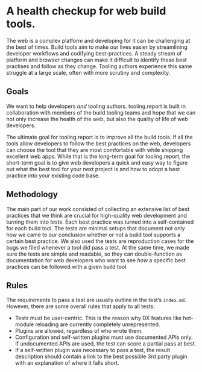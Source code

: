 # A health checkup for web build tools.

The web is a complex platform and developing for it can be challenging at the best of times. Build tools aim to make our lives easier by streamlining developer workflows and codifying best-practices. A steady stream of platform and browser changes can make it difficult to identify these best practises and follow as they change. Tooling authors experience this same struggle at a large scale, often with more scrutiny and complexity.

## Goals

We want to help developers _and_ tooling authors. tooling.report is built in collaboration with members of the build tooling teams and hope that we can not only increase the health of the web, but also the quality of life of web developers.

The ultimate goal for tooling.report is to improve all the build tools. If all the tools allow developers to follow the best practices on the web, developers can choose the tool that they are most comfortable with while shipping excellent web apps. While that is the long-term goal for tooling.report, the short-term goal is to give web developers a quick and easy way to figure out what the best tool for your next project is and how to adopt a best practice into your existing code base.

## Methodology

The main part of our work consisted of collecting an extensive list of best practices that we think are crucial for high-quality web development and turning them into _tests_. Each best practice was turned into a self-contained for each build tool. The tests are minimal setups that document not only how we came to our conclusion whether or not a build tool supports a certain best practice. We also used the tests are reproduction cases for the bugs we filed whenever a tool did pass a test. At the same time, we made sure the tests are simple and readable, so they can double-function as documentation for web developers who want to see _how_ a specific best practices can be followed with a given build tool

## Rules

The requirements to pass a test are usually outline in the test’s `index.md`. However, there are some overall rules that apply to all tests:

- Tests must be user-centric. This is the reason why DX features like hot-module reloading are currently completely unrepresented.
- Plugins are allowed, regardless of who wrote them.
- Configuration and self-written plugins must use documented APIs only. If undocumented APIs are used, the test can score a partial pass at best.
- If a self-written plugin was necessary to pass a test, the result description should contain a link to the best possible 3rd party plugin with an explanation of where it falls short.
